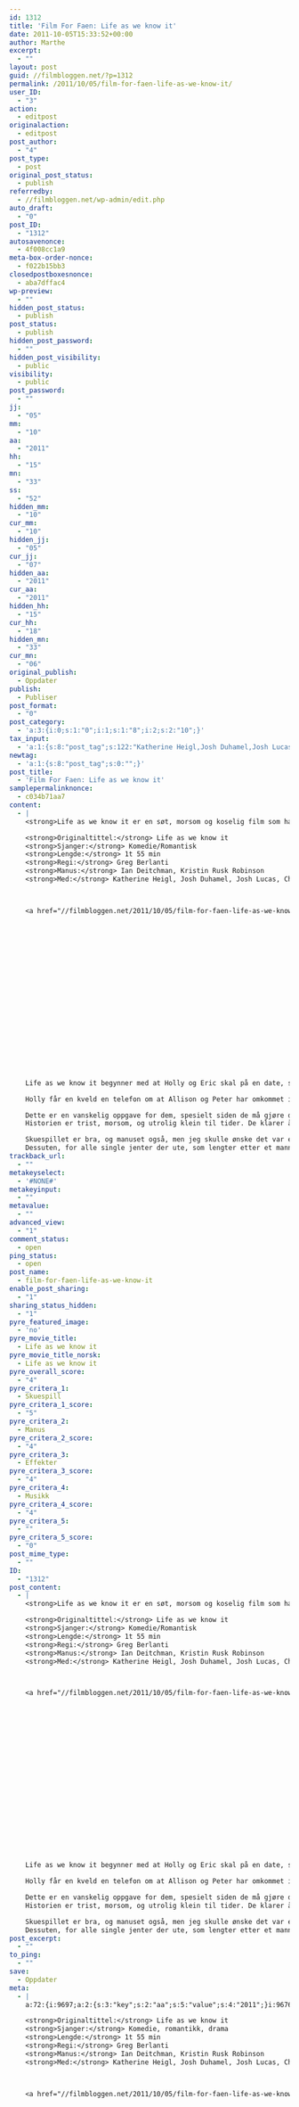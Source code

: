 ```yaml
---
id: 1312
title: 'Film For Faen: Life as we know it'
date: 2011-10-05T15:33:52+00:00
author: Marthe
excerpt:
  - ""
layout: post
guid: //filmbloggen.net/?p=1312
permalink: /2011/10/05/film-for-faen-life-as-we-know-it/
user_ID:
  - "3"
action:
  - editpost
originalaction:
  - editpost
post_author:
  - "4"
post_type:
  - post
original_post_status:
  - publish
referredby:
  - //filmbloggen.net/wp-admin/edit.php
auto_draft:
  - "0"
post_ID:
  - "1312"
autosavenonce:
  - 4f008cc1a9
meta-box-order-nonce:
  - f022b15bb3
closedpostboxesnonce:
  - aba7dffac4
wp-preview:
  - ""
hidden_post_status:
  - publish
post_status:
  - publish
hidden_post_password:
  - ""
hidden_post_visibility:
  - public
visibility:
  - public
post_password:
  - ""
jj:
  - "05"
mm:
  - "10"
aa:
  - "2011"
hh:
  - "15"
mn:
  - "33"
ss:
  - "52"
hidden_mm:
  - "10"
cur_mm:
  - "10"
hidden_jj:
  - "05"
cur_jj:
  - "07"
hidden_aa:
  - "2011"
cur_aa:
  - "2011"
hidden_hh:
  - "15"
cur_hh:
  - "18"
hidden_mn:
  - "33"
cur_mn:
  - "06"
original_publish:
  - Oppdater
publish:
  - Publiser
post_format:
  - "0"
post_category:
  - 'a:3:{i:0;s:1:"0";i:1;s:1:"8";i:2;s:2:"10";}'
tax_input:
  - 'a:1:{s:8:"post_tag";s:122:"Katherine Heigl,Josh Duhamel,Josh Lucas,Christina Hendricks,Hayes MacArthur,Jean Smart,Ian Deitchman,Kristin Rusk Robinson";}'
newtag:
  - 'a:1:{s:8:"post_tag";s:0:"";}'
post_title:
  - 'Film For Faen: Life as we know it'
samplepermalinknonce:
  - c034b71aa7
content:
  - |
    <strong>Life as we know it er en søt, morsom og koselig film som handler om Holly og Eric, som etter en katastrofal første date sitter de igjen med to ting felles: at de misliker hverandre og kjærligheten til fadderbarnet Sophie.<!--more--></strong>

    <strong>Originaltittel:</strong> Life as we know it
    <strong>Sjanger:</strong> Komedie/Romantisk
    <strong>Lengde:</strong> 1t 55 min
    <strong>Regi:</strong> Greg Berlanti
    <strong>Manus:</strong> Ian Deitchman, Kristin Rusk Robinson
    <strong>Med:</strong> Katherine Heigl, Josh Duhamel, Josh Lucas, Christina Hendricks, Hayes MacArthur, Jean Smart



    <a href="//filmbloggen.net/2011/10/05/film-for-faen-life-as-we-know-it/life-articlelarge/" rel="attachment wp-att-1314"><img class="alignleft size-full wp-image-1314" src="//filmbloggen.net/wp-content/uploads//2011/10/LIFE-articleLarge.jpg" alt="" width="600" height="315" /></a>





















    Life as we know it begynner med at Holly og Eric skal på en date, som deres bestevenner, Peter og Allison har arrangert. Daten er en katastrofe, Eric er en time forsinket, og når han endelig dukker opp har han planer om å kjøre med Holly på en motorsykkel, noe Holly ikke er særlig begeistret for, så hun foreslår å kjøre sin smart bil. Men den gang ei. De rekker knapt å sette seg inn i bilen før de kaster inn håndkleet. Opp gjennom tiden tilbringer de allikevel mye tid sammen, siden Allison, Hollys beste venninne, og Peter, Erics bestevenn gifter seg og får datteren Sofie.

    Holly får en kveld en telefon om at Allison og Peter har omkommet i en bilulykke, og drar ned på politistasjonen. Eric kommer litt senere. De drar sammen hjem til Allison og Peter, og skal snakke med advokaten deres dagen etter. De får beskjeden om at Allison og Peter har satt opp dem begge til å ta seg av Sofie om de skulle dø.

    Dette er en vanskelig oppgave for dem, spesielt siden de må gjøre dette sammen.
    Historien er trist, morsom, og utrolig klein til tider. De klarer å sette historien så bra sammen, at det er vanskelig å unngå å kjenne seg igjen i situasjonen. Og det at ingen av dem egentlig vet noe om hvordan man tar seg av et barn fremmer de gode situasjonene veldig bra. Måten de har satt sammen karakterene på er utrolig morsom og fremmer disse kleine og spesielle situasjonene.

    Skuespillet er bra, og manuset også, men jeg skulle ønske det var en litt annen tvist i denne filmen, for det er lett å forutse hva som skjer videre, og det er ingen spesielle overraskende øyeblikk. Men filmen fungerer bra, selv om det er mye likt andre romantiske komedier.
    Dessuten, for alle single jenter der ute, som lengter etter et mannebein, så har denne filmen noen kjekkaser på lur.
trackback_url:
  - ""
metakeyselect:
  - '#NONE#'
metakeyinput:
  - ""
metavalue:
  - ""
advanced_view:
  - "1"
comment_status:
  - open
ping_status:
  - open
post_name:
  - film-for-faen-life-as-we-know-it
enable_post_sharing:
  - "1"
sharing_status_hidden:
  - "1"
pyre_featured_image:
  - 'no'
pyre_movie_title:
  - Life as we know it
pyre_movie_title_norsk:
  - Life as we know it
pyre_overall_score:
  - "4"
pyre_critera_1:
  - Skuespill
pyre_critera_1_score:
  - "5"
pyre_critera_2:
  - Manus
pyre_critera_2_score:
  - "4"
pyre_critera_3:
  - Effekter
pyre_critera_3_score:
  - "4"
pyre_critera_4:
  - Musikk
pyre_critera_4_score:
  - "4"
pyre_critera_5:
  - ""
pyre_critera_5_score:
  - "0"
post_mime_type:
  - ""
ID:
  - "1312"
post_content:
  - |
    <strong>Life as we know it er en søt, morsom og koselig film som handler om Holly og Eric, som etter en katastrofal første date sitter de igjen med to ting felles: at de misliker hverandre og kjærligheten til fadderbarnet Sophie.<!--more--></strong>

    <strong>Originaltittel:</strong> Life as we know it
    <strong>Sjanger:</strong> Komedie/Romantisk
    <strong>Lengde:</strong> 1t 55 min
    <strong>Regi:</strong> Greg Berlanti
    <strong>Manus:</strong> Ian Deitchman, Kristin Rusk Robinson
    <strong>Med:</strong> Katherine Heigl, Josh Duhamel, Josh Lucas, Christina Hendricks, Hayes MacArthur, Jean Smart



    <a href="//filmbloggen.net/2011/10/05/film-for-faen-life-as-we-know-it/life-articlelarge/" rel="attachment wp-att-1314"><img class="alignleft size-full wp-image-1314" src="//filmbloggen.net/wp-content/uploads//2011/10/LIFE-articleLarge.jpg" alt="" width="600" height="315" /></a>





















    Life as we know it begynner med at Holly og Eric skal på en date, som deres bestevenner, Peter og Allison har arrangert. Daten er en katastrofe, Eric er en time forsinket, og når han endelig dukker opp har han planer om å kjøre med Holly på en motorsykkel, noe Holly ikke er særlig begeistret for, så hun foreslår å kjøre sin smart bil. Men den gang ei. De rekker knapt å sette seg inn i bilen før de kaster inn håndkleet. Opp gjennom tiden tilbringer de allikevel mye tid sammen, siden Allison, Hollys beste venninne, og Peter, Erics bestevenn gifter seg og får datteren Sofie.

    Holly får en kveld en telefon om at Allison og Peter har omkommet i en bilulykke, og drar ned på politistasjonen. Eric kommer litt senere. De drar sammen hjem til Allison og Peter, og skal snakke med advokaten deres dagen etter. De får beskjeden om at Allison og Peter har satt opp dem begge til å ta seg av Sofie om de skulle dø.

    Dette er en vanskelig oppgave for dem, spesielt siden de må gjøre dette sammen.
    Historien er trist, morsom, og utrolig klein til tider. De klarer å sette historien så bra sammen, at det er vanskelig å unngå å kjenne seg igjen i situasjonen. Og det at ingen av dem egentlig vet noe om hvordan man tar seg av et barn fremmer de gode situasjonene veldig bra. Måten de har satt sammen karakterene på er utrolig morsom og fremmer disse kleine og spesielle situasjonene.

    Skuespillet er bra, og manuset også, men jeg skulle ønske det var en litt annen tvist i denne filmen, for det er lett å forutse hva som skjer videre, og det er ingen spesielle overraskende øyeblikk. Men filmen fungerer bra, selv om det er mye likt andre romantiske komedier.
    Dessuten, for alle single jenter der ute, som lengter etter et mannebein, så har denne filmen noen kjekkaser på lur.
post_excerpt:
  - ""
to_ping:
  - ""
save:
  - Oppdater
meta:
  - |
    a:72:{i:9697;a:2:{s:3:"key";s:2:"aa";s:5:"value";s:4:"2011";}i:9676;a:2:{s:3:"key";s:6:"action";s:5:"value";s:8:"editpost";}i:9726;a:2:{s:3:"key";s:13:"advanced_view";s:5:"value";s:1:"1";}i:9685;a:2:{s:3:"key";s:13:"autosavenonce";s:5:"value";s:10:"9d91c419db";}i:9683;a:2:{s:3:"key";s:10:"auto_draft";s:5:"value";s:1:"0";}i:9687;a:2:{s:3:"key";s:20:"closedpostboxesnonce";s:5:"value";s:10:"57cf7a7e6d";}i:9727;a:2:{s:3:"key";s:14:"comment_status";s:5:"value";s:4:"open";}i:9719;a:2:{s:3:"key";s:7:"content";s:5:"value";s:2824:"<strong>Life as we know it er en søt, morsom og koselig film som handler om Holly og Eric, som etter en katastrofal første date sitter de igjen med to ting felles: at de misliker hverandre og kjærligheten til fadderbarnet Sophie.</strong>

    <strong>Originaltittel:</strong> Life as we know it
    <strong>Sjanger:</strong> Komedie, romantikk, drama
    <strong>Lengde:</strong> 1t 55 min
    <strong>Regi:</strong> Greg Berlanti
    <strong>Manus:</strong> Ian Deitchman, Kristin Rusk Robinson
    <strong>Med:</strong> Katherine Heigl, Josh Duhamel, Josh Lucas, Christina Hendricks, Hayes MacArthur, Jean Smart



    <a href="//filmbloggen.net/2011/10/05/film-for-faen-life-as-we-know-it/life-articlelarge/" rel="attachment wp-att-1314"><img class="alignleft size-full wp-image-1314" src="//filmbloggen.net/wp-content/uploads//2011/10/LIFE-articleLarge.jpg" alt="" width="600" height="315" /></a>





















    Life as we know it begynner med at Holly og Eric skal på en date, som deres bestevenner, Peter og Allison har arrangert. Daten er en katastrofe, Eric er en time forsinket, og når han endelig dukker opp har han planer om å kjøre med Holly på en motorsykkel, noe Holly ikke er særlig begeistret for, så hun foreslår å kjøre sin smart bil. Men den gang ei. De rekker knapt å sette seg inn i bilen før de kaster inn håndkleet. Opp gjennom tiden tilbringer de allikevel mye tid sammen, siden Allison, Hollys beste venninne, og Peter, Erics bestevenn gifter seg og får datteren Sofie.

    Holly får en kveld en telefon om at Allison og Peter har omkommet i en bilulykke, og drar ned på politistasjonen. Eric kommer litt senere. De drar sammen hjem til Allison og Peter, og skal snakke med advokaten deres dagen etter. De får beskjeden om at Allison og Peter har satt opp dem begge til å ta seg av Sofie om de skulle dø.

    Dette er en vanskelig oppgave for dem, spesielt siden de må gjøre dette sammen.
    Historien er trist, morsom, og utrolig klein til tider. De klarer å sette historien så bra sammen, at det er vanskelig å unngå å kjenne seg igjen i situasjonen. Og det at ingen av dem egentlig vet noe om hvordan man tar seg av et barn fremmer de gode situasjonene veldig bra. Måten de har satt sammen karakterene på er utrolig morsom og fremmer disse kleine og spesielle situasjonene.

    Skuespillet er bra, og manuset også, men jeg skulle ønske det var en litt annen tvist i denne filmen, for det er lett å forutse hva som skjer videre, og det er ingen spesielle overraskende øyeblikk. Men filmen fungerer bra, selv om det er mye likt andre romantiske komedier.
    Dessuten, for alle single jenter der ute, som lengter etter et mannebein, så har denne filmen noen kjekkaser på lur.";}i:9706;a:2:{s:3:"key";s:6:"cur_aa";s:5:"value";s:4:"2011";}i:9708;a:2:{s:3:"key";s:6:"cur_hh";s:5:"value";s:2:"15";}i:9704;a:2:{s:3:"key";s:6:"cur_jj";s:5:"value";s:2:"05";}i:9702;a:2:{s:3:"key";s:6:"cur_mm";s:5:"value";s:2:"10";}i:9710;a:2:{s:3:"key";s:6:"cur_mn";s:5:"value";s:2:"33";}i:9730;a:2:{s:3:"key";s:19:"enable_post_sharing";s:5:"value";s:1:"1";}i:9720;a:2:{s:3:"key";s:7:"excerpt";s:5:"value";s:0:"";}i:9698;a:2:{s:3:"key";s:2:"hh";s:5:"value";s:2:"15";}i:9705;a:2:{s:3:"key";s:9:"hidden_aa";s:5:"value";s:4:"2011";}i:9707;a:2:{s:3:"key";s:9:"hidden_hh";s:5:"value";s:2:"15";}i:9703;a:2:{s:3:"key";s:9:"hidden_jj";s:5:"value";s:2:"05";}i:9701;a:2:{s:3:"key";s:9:"hidden_mm";s:5:"value";s:2:"10";}i:9709;a:2:{s:3:"key";s:9:"hidden_mn";s:5:"value";s:2:"33";}i:9691;a:2:{s:3:"key";s:20:"hidden_post_password";s:5:"value";s:0:"";}i:9689;a:2:{s:3:"key";s:18:"hidden_post_status";s:5:"value";s:7:"publish";}i:9692;a:2:{s:3:"key";s:22:"hidden_post_visibility";s:5:"value";s:6:"public";}i:9747;a:2:{s:3:"key";s:2:"ID";s:5:"value";s:4:"1312";}i:9695;a:2:{s:3:"key";s:2:"jj";s:5:"value";s:2:"05";}i:9686;a:2:{s:3:"key";s:20:"meta-box-order-nonce";s:5:"value";s:10:"dd6b774330";}i:9723;a:2:{s:3:"key";s:12:"metakeyinput";s:5:"value";s:0:"";}i:9722;a:2:{s:3:"key";s:13:"metakeyselect";s:5:"value";s:6:"#NONE#";}i:9724;a:2:{s:3:"key";s:9:"metavalue";s:5:"value";s:0:"";}i:9696;a:2:{s:3:"key";s:2:"mm";s:5:"value";s:2:"10";}i:9699;a:2:{s:3:"key";s:2:"mn";s:5:"value";s:2:"33";}i:9677;a:2:{s:3:"key";s:14:"originalaction";s:5:"value";s:8:"editpost";}i:9680;a:2:{s:3:"key";s:20:"original_post_status";s:5:"value";s:7:"publish";}i:9711;a:2:{s:3:"key";s:16:"original_publish";s:5:"value";s:8:"Oppdater";}i:9728;a:2:{s:3:"key";s:11:"ping_status";s:5:"value";s:4:"open";}i:9678;a:2:{s:3:"key";s:11:"post_author";s:5:"value";s:1:"4";}i:9748;a:2:{s:3:"key";s:12:"post_content";s:5:"value";s:2824:"<strong>Life as we know it er en søt, morsom og koselig film som handler om Holly og Eric, som etter en katastrofal første date sitter de igjen med to ting felles: at de misliker hverandre og kjærligheten til fadderbarnet Sophie.</strong>

    <strong>Originaltittel:</strong> Life as we know it
    <strong>Sjanger:</strong> Komedie, romantikk, drama
    <strong>Lengde:</strong> 1t 55 min
    <strong>Regi:</strong> Greg Berlanti
    <strong>Manus:</strong> Ian Deitchman, Kristin Rusk Robinson
    <strong>Med:</strong> Katherine Heigl, Josh Duhamel, Josh Lucas, Christina Hendricks, Hayes MacArthur, Jean Smart



    <a href="//filmbloggen.net/2011/10/05/film-for-faen-life-as-we-know-it/life-articlelarge/" rel="attachment wp-att-1314"><img class="alignleft size-full wp-image-1314" src="//filmbloggen.net/wp-content/uploads//2011/10/LIFE-articleLarge.jpg" alt="" width="600" height="315" /></a>





















    Life as we know it begynner med at Holly og Eric skal på en date, som deres bestevenner, Peter og Allison har arrangert. Daten er en katastrofe, Eric er en time forsinket, og når han endelig dukker opp har han planer om å kjøre med Holly på en motorsykkel, noe Holly ikke er særlig begeistret for, så hun foreslår å kjøre sin smart bil. Men den gang ei. De rekker knapt å sette seg inn i bilen før de kaster inn håndkleet. Opp gjennom tiden tilbringer de allikevel mye tid sammen, siden Allison, Hollys beste venninne, og Peter, Erics bestevenn gifter seg og får datteren Sofie.

    Holly får en kveld en telefon om at Allison og Peter har omkommet i en bilulykke, og drar ned på politistasjonen. Eric kommer litt senere. De drar sammen hjem til Allison og Peter, og skal snakke med advokaten deres dagen etter. De får beskjeden om at Allison og Peter har satt opp dem begge til å ta seg av Sofie om de skulle dø.

    Dette er en vanskelig oppgave for dem, spesielt siden de må gjøre dette sammen.
    Historien er trist, morsom, og utrolig klein til tider. De klarer å sette historien så bra sammen, at det er vanskelig å unngå å kjenne seg igjen i situasjonen. Og det at ingen av dem egentlig vet noe om hvordan man tar seg av et barn fremmer de gode situasjonene veldig bra. Måten de har satt sammen karakterene på er utrolig morsom og fremmer disse kleine og spesielle situasjonene.

    Skuespillet er bra, og manuset også, men jeg skulle ønske det var en litt annen tvist i denne filmen, for det er lett å forutse hva som skjer videre, og det er ingen spesielle overraskende øyeblikk. Men filmen fungerer bra, selv om det er mye likt andre romantiske komedier.
    Dessuten, for alle single jenter der ute, som lengter etter et mannebein, så har denne filmen noen kjekkaser på lur.";}i:9749;a:2:{s:3:"key";s:12:"post_excerpt";s:5:"value";s:0:"";}i:9713;a:2:{s:3:"key";s:11:"post_format";s:5:"value";s:1:"0";}i:9684;a:2:{s:3:"key";s:7:"post_ID";s:5:"value";s:4:"1312";}i:9746;a:2:{s:3:"key";s:14:"post_mime_type";s:5:"value";s:0:"";}i:9729;a:2:{s:3:"key";s:9:"post_name";s:5:"value";s:32:"film-for-faen-life-as-we-know-it";}i:9694;a:2:{s:3:"key";s:13:"post_password";s:5:"value";s:0:"";}i:9690;a:2:{s:3:"key";s:11:"post_status";s:5:"value";s:7:"publish";}i:9717;a:2:{s:3:"key";s:10:"post_title";s:5:"value";s:33:"Film For Faen: Life as we know it";}i:9679;a:2:{s:3:"key";s:9:"post_type";s:5:"value";s:4:"post";}i:9712;a:2:{s:3:"key";s:7:"publish";s:5:"value";s:8:"Publiser";}i:9736;a:2:{s:3:"key";s:14:"pyre_critera_1";s:5:"value";s:9:"Skuespill";}i:9737;a:2:{s:3:"key";s:20:"pyre_critera_1_score";s:5:"value";s:1:"5";}i:9738;a:2:{s:3:"key";s:14:"pyre_critera_2";s:5:"value";s:5:"Manus";}i:9739;a:2:{s:3:"key";s:20:"pyre_critera_2_score";s:5:"value";s:1:"4";}i:9740;a:2:{s:3:"key";s:14:"pyre_critera_3";s:5:"value";s:8:"Effekter";}i:9741;a:2:{s:3:"key";s:20:"pyre_critera_3_score";s:5:"value";s:1:"4";}i:9742;a:2:{s:3:"key";s:14:"pyre_critera_4";s:5:"value";s:6:"Musikk";}i:9743;a:2:{s:3:"key";s:20:"pyre_critera_4_score";s:5:"value";s:1:"4";}i:9744;a:2:{s:3:"key";s:14:"pyre_critera_5";s:5:"value";s:0:"";}i:9745;a:2:{s:3:"key";s:20:"pyre_critera_5_score";s:5:"value";s:1:"0";}i:9732;a:2:{s:3:"key";s:19:"pyre_featured_image";s:5:"value";s:2:"no";}i:9733;a:2:{s:3:"key";s:16:"pyre_movie_title";s:5:"value";s:0:"";}i:9734;a:2:{s:3:"key";s:22:"pyre_movie_title_norsk";s:5:"value";s:0:"";}i:9735;a:2:{s:3:"key";s:18:"pyre_overall_score";s:5:"value";s:1:"4";}i:9681;a:2:{s:3:"key";s:10:"referredby";s:5:"value";s:44:"//filmbloggen.net/wp-admin/post-new.php";}i:9718;a:2:{s:3:"key";s:20:"samplepermalinknonce";s:5:"value";s:10:"c9cdccdc1b";}i:9755;a:2:{s:3:"key";s:4:"save";s:5:"value";s:8:"Oppdater";}i:9731;a:2:{s:3:"key";s:21:"sharing_status_hidden";s:5:"value";s:1:"1";}i:9700;a:2:{s:3:"key";s:2:"ss";s:5:"value";s:2:"52";}i:9750;a:2:{s:3:"key";s:7:"to_ping";s:5:"value";s:0:"";}i:9721;a:2:{s:3:"key";s:13:"trackback_url";s:5:"value";s:0:"";}i:9675;a:2:{s:3:"key";s:7:"user_ID";s:5:"value";s:1:"4";}i:9693;a:2:{s:3:"key";s:10:"visibility";s:5:"value";s:6:"public";}i:9688;a:2:{s:3:"key";s:10:"wp-preview";s:5:"value";s:0:"";}}
newcategory:
  - Nytt kategorinavn
newcategory_parent:
  - "-1"
post_author_override:
  - "4"
categories:
  - Komedie
  - Romantisk
tags:
  - Christina Hendricks
  - Hayes MacArthur
  - Ian Deitchman
  - Jean Smart
  - Josh Duhamel
  - Josh Lucas
  - Katherine Heigl
  - Kristin Rusk Robinson
---
```

**Life as we know it er en søt, morsom og koselig film som handler om Holly og Eric, som etter en katastrofal første date sitter de igjen med to ting felles: at de misliker hverandre og kjærligheten til fadderbarnet Sophie.<!--more-->**

**Originaltittel:** Life as we know it
**Sjanger:** Komedie/Romantisk
**Lengde:** 1t 55 min
**Regi:** Greg Berlanti
**Manus:** Ian Deitchman, Kristin Rusk Robinson
**Med:** Katherine Heigl, Josh Duhamel, Josh Lucas, Christina Hendricks, Hayes MacArthur, Jean Smart



<a href="//filmbloggen.net/2011/10/05/film-for-faen-life-as-we-know-it/life-articlelarge/" rel="attachment wp-att-1314"><img class="alignleft size-full wp-image-1314" src="//filmbloggen.net/wp-content/uploads//2011/10/LIFE-articleLarge.jpg" alt="" width="600" height="315" /></a>





















Life as we know it begynner med at Holly og Eric skal på en date, som deres bestevenner, Peter og Allison har arrangert. Daten er en katastrofe, Eric er en time forsinket, og når han endelig dukker opp har han planer om å kjøre med Holly på en motorsykkel, noe Holly ikke er særlig begeistret for, så hun foreslår å kjøre sin smart bil. Men den gang ei. De rekker knapt å sette seg inn i bilen før de kaster inn håndkleet. Opp gjennom tiden tilbringer de allikevel mye tid sammen, siden Allison, Hollys beste venninne, og Peter, Erics bestevenn gifter seg og får datteren Sofie.

Holly får en kveld en telefon om at Allison og Peter har omkommet i en bilulykke, og drar ned på politistasjonen. Eric kommer litt senere. De drar sammen hjem til Allison og Peter, og skal snakke med advokaten deres dagen etter. De får beskjeden om at Allison og Peter har satt opp dem begge til å ta seg av Sofie om de skulle dø.

Dette er en vanskelig oppgave for dem, spesielt siden de må gjøre dette sammen.
Historien er trist, morsom, og utrolig klein til tider. De klarer å sette historien så bra sammen, at det er vanskelig å unngå å kjenne seg igjen i situasjonen. Og det at ingen av dem egentlig vet noe om hvordan man tar seg av et barn fremmer de gode situasjonene veldig bra. Måten de har satt sammen karakterene på er utrolig morsom og fremmer disse kleine og spesielle situasjonene.

Skuespillet er bra, og manuset også, men jeg skulle ønske det var en litt annen tvist i denne filmen, for det er lett å forutse hva som skjer videre, og det er ingen spesielle overraskende øyeblikk. Men filmen fungerer bra, selv om det er mye likt andre romantiske komedier.
Dessuten, for alle single jenter der ute, som lengter etter et mannebein, så har denne filmen noen kjekkaser på lur.
